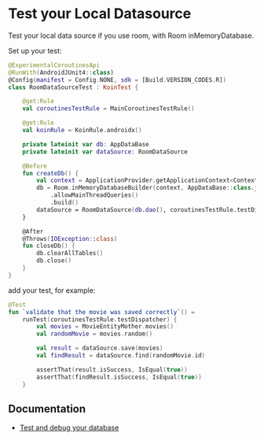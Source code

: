 # Test your Local Datasource
Test your local data source if you use room, with Room inMemoryDatabase.

Set up your test:
```kotlin
@ExperimentalCoroutinesApi
@RunWith(AndroidJUnit4::class)
@Config(manifest = Config.NONE, sdk = [Build.VERSION_CODES.R])
class RoomDataSourceTest : KoinTest {

    @get:Rule
    val coroutinesTestRule = MainCoroutinesTestRule()

    @get:Rule
    val koinRule = KoinRule.androidx()

    private lateinit var db: AppDataBase
    private lateinit var dataSource: RoomDataSource

    @Before
    fun createDb() {
        val context = ApplicationProvider.getApplicationContext<Context>()
        db = Room.inMemoryDatabaseBuilder(context, AppDataBase::class.java)
            .allowMainThreadQueries()
            .build()
        dataSource = RoomDataSource(db.dao(), coroutinesTestRule.testDispatcher)
    }

    @After
    @Throws(IOException::class)
    fun closeDb() {
        db.clearAllTables()
        db.close()
    }
}
```

add your test, for example:
```kotlin
@Test
fun `validate that the movie was saved correctly`() =
    runTest(coroutinesTestRule.testDispatcher) {
        val movies = MovieEntityMother.movies()
        val randomMovie = movies.random()

        val result = dataSource.save(movies)
        val findResult = dataSource.find(randomMovie.id)

        assertThat(result.isSuccess, IsEqual(true))
        assertThat(findResult.isSuccess, IsEqual(true))
    }
```

## Documentation

- [Test and debug your database](https://developer.android.com/training/data-storage/room/testing-db)